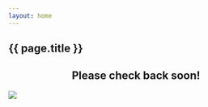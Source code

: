 ```yaml
---
layout: home
---
```


<article>
  <h1>{{ page.title }}</h1>

  <h1>
    <center>Please check back soon!</center>
  </h1>

  <div class="construction">
    <img src="{{ '/assets/img/under-construction.jpg' | relative_url }}" />
  </div>
</article>
